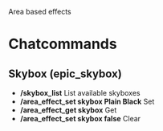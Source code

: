 
Area based effects

# Chatcommands

## Skybox (epic_skybox)

* **/skybox_list** List available skyboxes
* **/area_effect_set skybox Plain Black** Set
* **/area_effect_get skybox** Get
* **/area_effect_set skybox false** Clear
